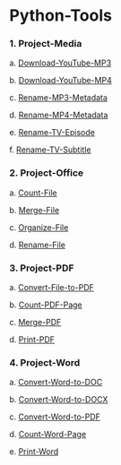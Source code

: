# Python-Tools

### 1. Project-Media

a. [Download-YouTube-MP3](https://github.com/syenlxyz/Python-Tools/tree/main/Project-Media/Download-YouTube-MP3)

b. [Download-YouTube-MP4](https://github.com/syenlxyz/Python-Tools/tree/main/Project-Media/Download-YouTube-MP4)

c. [Rename-MP3-Metadata](https://github.com/syenlxyz/Python-Tools/tree/main/Project-Media/Rename-MP3-Metadata)

d. [Rename-MP4-Metadata](https://github.com/syenlxyz/Python-Tools/tree/main/Project-Media/Rename-MP4-Metadata)

e. [Rename-TV-Episode](https://github.com/syenlxyz/Python-Tools/tree/main/Project-Media/Rename-TV-Episode)

f. [Rename-TV-Subtitle](https://github.com/syenlxyz/Python-Tools/tree/main/Project-Media/Rename-TV-Subtitle)

### 2. Project-Office

a. [Count-File](https://github.com/syenlxyz/Python-Tools/tree/main/Project-Office/Count-File)

b. [Merge-File](https://github.com/syenlxyz/Python-Tools/tree/main/Project-Office/Merge-File)

c. [Organize-File](https://github.com/syenlxyz/Python-Tools/tree/main/Project-Office/Organize-File)

d. [Rename-File](https://github.com/syenlxyz/Python-Tools/tree/main/Project-Office/Rename-File)

### 3. Project-PDF

a. [Convert-File-to-PDF](https://github.com/syenlxyz/Python-Tools/tree/main/Project-PDF/Convert-File-to-PDF)

b. [Count-PDF-Page](https://github.com/syenlxyz/Python-Tools/tree/main/Project-PDF/Count-PDF-Page)

c. [Merge-PDF](https://github.com/syenlxyz/Python-Tools/tree/main/Project-PDF/Merge-PDF)

d. [Print-PDF](https://github.com/syenlxyz/Python-Tools/tree/main/Project-PDF/Print-PDF)

### 4. Project-Word

a. [Convert-Word-to-DOC](https://github.com/syenlxyz/Python-Tools/tree/main/Project-Word/Convert-Word-to-DOC)

b. [Convert-Word-to-DOCX](https://github.com/syenlxyz/Python-Tools/tree/main/Project-Word/Convert-Word-to-DOCX)

c. [Convert-Word-to-PDF](https://github.com/syenlxyz/Python-Tools/tree/main/Project-Word/Convert-Word-to-PDF)

d. [Count-Word-Page](https://github.com/syenlxyz/Python-Tools/tree/main/Project-Word/Count-Word-Page)

e. [Print-Word](https://github.com/syenlxyz/Python-Tools/tree/main/Project-Word/Print-Word)